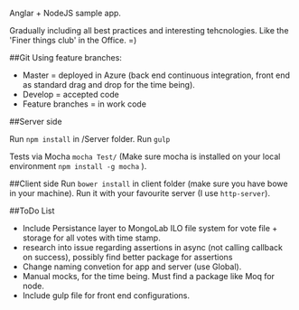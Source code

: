 Anglar + NodeJS sample app.

Gradually including all best practices and interesting tehcnologies. Like the 'Finer things club' in the Office. =)

##Git
Using feature branches:

* Master = deployed in Azure (back end continuous integration, front end as standard drag and drop for the time being).
* Develop = accepted code
* Feature branches = in work code


##Server side

Run `npm install` in /Server folder.
Run `gulp`

Tests via Mocha `mocha Test/` (Make sure mocha is installed on your local environment `npm install -g mocha` ).

##Client side
Run `bower install` in client folder (make sure you have bowe in your machine).
Run it with your favourite server (I use `http-server`).


##ToDo List

* Include Persistance layer to MongoLab ILO file system for vote file + storage for all votes with time stamp.
* research into issue regarding assertions in async (not calling callback on success), possibly find better package for assertions
* Change naming convetion for app and server (use Global).
* Manual mocks, for the time being. Must find a package like Moq for node.
* Include gulp file for front end configurations.

